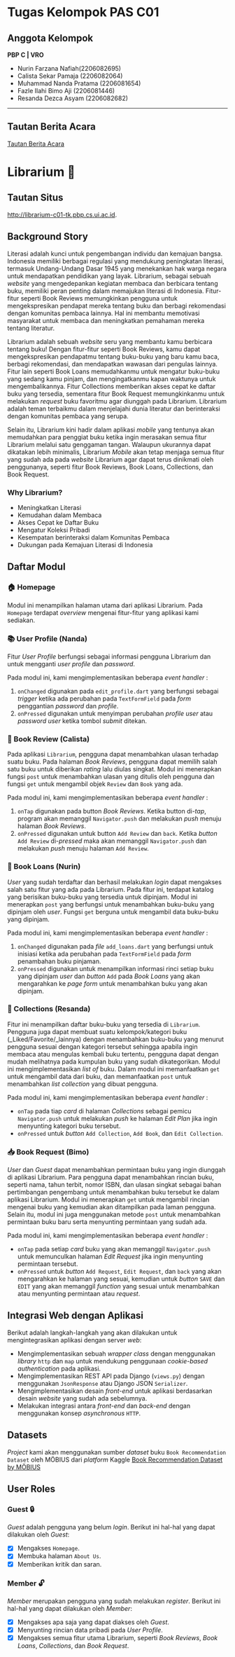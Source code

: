 # Tugas Kelompok PAS C01 <CONE>
## Anggota Kelompok
**PBP C | VRO**
- Nurin Farzana Nafiah(2206082695)
- Calista Sekar Pamaja (2206082064)
- Muhammad Nanda Pratama (2206081654)
- Fazle Ilahi Bimo Aji (2206081446)
- Resanda Dezca Asyam (2206082682)
------------------
## Tautan Berita Acara
[Tautan Berita Acara](https://univindonesia-my.sharepoint.com/:x:/g/personal/calista_sekar_office_ui_ac_id/EUnjZrQaeM9GgEaQnD3NUeABI_EVRlMdAIquNQ7l8XRvLQ?e=5akaGa)
# Librarium 📖
## Tautan Situs
http://librarium-c01-tk.pbp.cs.ui.ac.id.
## Background Story
Literasi adalah kunci untuk pengembangan individu dan kemajuan bangsa. Indonesia memiliki berbagai regulasi yang mendukung peningkatan literasi, termasuk Undang-Undang Dasar 1945 yang menekankan hak warga negara untuk mendapatkan pendidikan yang layak. Librarium, sebagai sebuah _website_ yang mengedepankan kegiatan membaca dan berbicara tentang buku, memiliki peran penting dalam memajukan literasi di Indonesia. Fitur-fitur seperti Book Reviews memungkinkan pengguna untuk mengekspresikan pendapat mereka tentang buku dan berbagi rekomendasi dengan komunitas pembaca lainnya. Hal ini membantu memotivasi masyarakat untuk membaca dan meningkatkan pemahaman mereka tentang literatur.

Librarium adalah sebuah _website_ seru yang membantu kamu berbicara tentang buku! Dengan fitur-fitur seperti Book Reviews, kamu dapat mengekspresikan pendapatmu tentang buku-buku yang baru kamu baca, berbagi rekomendasi, dan mendapatkan wawasan dari pengulas lainnya. Fitur lain seperti Book Loans memudahkanmu untuk mengatur buku-buku yang sedang kamu pinjam, dan mengingatkanmu kapan waktunya untuk mengembalikannya. Fitur Collections memberikan akses cepat ke daftar buku yang tersedia, sementara fitur Book Request memungkinkanmu untuk melakukan _request_ buku favoritmu agar diunggah pada Librarium. Librarium adalah teman terbaikmu dalam menjelajahi dunia literatur dan berinteraksi dengan komunitas pembaca yang serupa.

Selain itu, Librarium kini hadir dalam aplikasi _mobile_ yang tentunya akan memudahkan para penggiat buku ketika ingin merasakan semua fitur Librarium melalui satu genggaman tangan. Walaupun ukurannya dapat dikatakan lebih minimalis, Librarium _Mobile_ akan tetap menjaga semua fitur yang sudah ada pada _website_ Librarium agar dapat terus dinikmati oleh penggunanya, seperti fitur Book Reviews, Book Loans, Collections, dan Book Request.  

### Why Librarium?
- Meningkatkan Literasi
- Kemudahan dalam Membaca
- Akses Cepat ke Daftar Buku
- Mengatur Koleksi Pribadi
- Kesempatan berinteraksi dalam Komunitas Pembaca
- Dukungan pada Kemajuan Literasi di Indonesia

## Daftar Modul
### 🏠 Homepage
Modul ini menampilkan halaman utama dari aplikasi Librarium. Pada `Homepage` terdapat _overview_ mengenai fitur-fitur yang aplikasi kami sediakan.

### 📚 User Profile (Nanda)
Fitur *User Profile* berfungsi sebagai informasi pengguna Librarium dan untuk mengganti _user profile_ dan _password_.<br>

Pada modul ini, kami mengimplementasikan beberapa _event handler_ :

1. `onChanged` digunakan pada `edit_profile.dart` yang berfungsi sebagai _trigger_ ketika ada perubahan pada `TextFormField` pada _form_ penggantian _password_ dan _profile_.
2. `onPressed` digunakan untuk menyimpan perubahan _profile user_ atau _password user_ ketika tombol _submit_ ditekan.

### 📝 Book Review (Calista)
Pada aplikasi `Librarium`, pengguna dapat menambahkan ulasan terhadap suatu buku. Pada halaman *Book Reviews*, pengguna dapat memilih salah satu buku untuk diberikan _rating_ lalu diulas singkat. Modul ini menerapkan fungsi `post` untuk menambahkan ulasan yang ditulis oleh pengguna dan fungsi `get` untuk mengambil objek `Review` dan `Book` yang ada.<br>

Pada modul ini, kami mengimplementasikan beberapa _event handler_ :

1. `onTap` digunakan pada button *Book Reviews*. Ketika button di-_tap_, program akan memanggil `Navigator.push` dan melakukan _push_ menuju halaman *Book Reviews*.
2.  `onPressed` digunakan untuk button `Add Review` dan `back`. Ketika _button_ `Add Review` di-_pressed_ maka akan memanggil `Navigator.push` dan melakukan _push_ menuju halaman `Add Review`.

### 📖 Book Loans (Nurin)
_User_ yang sudah terdaftar dan berhasil melakukan _login_ dapat mengakses salah satu fitur yang ada pada Librarium. Pada fitur ini, terdapat katalog yang berisikan buku-buku yang tersedia untuk dipinjam. Modul ini menerapkan `post` yang berfungsi untuk menambahkan buku-buku yang dipinjam oleh _user_. Fungsi `get` berguna untuk mengambil data buku-buku yang dipinjam.<br>

Pada modul ini, kami mengimplementasikan beberapa _event handler_ :

1. `onChanged` digunakan pada _file_ `add_loans.dart` yang berfungsi untuk inisiasi ketika ada perubahan pada `TextFormField` pada _form_ penambahan buku pinjaman.
2. `onPressed` digunakan untuk menampilkan informasi rinci setiap buku yang dipinjam _user_ dan _button_ `Add` pada *Book Loans* yang akan mengarahkan ke _page form_ untuk menambahkan buku yang akan dipinjam.

### 📔 Collections (Resanda)
Fitur ini menampilkan daftar buku-buku yang tersedia di `Librarium`. Pengguna juga dapat membuat suatu kelompok/kategori buku (_Liked/Favorite/_lainnya) dengan menambahkan buku-buku yang menurut pengguna sesuai dengan kategori tersebut sehingga apabila ingin membaca atau mengulas kembali buku tertentu, pengguna dapat dengan mudah melihatnya pada kumpulan buku yang sudah dikategorikan. Modul ini mengimplementasikan _list of_ buku. Dalam modul ini memanfaatkan `get` untuk mengambil data dari buku, dan memanfaatkan `post` untuk menambahkan _list collection_ yang dibuat pengguna.<br>

Pada modul ini, kami mengimplementasikan beberapa _event handler_ :

* `onTap` pada tiap _card_ di halaman *Collections* sebagai pemicu `Navigator.push` untuk melakukan _push_ ke halaman *Edit Plan* jika ingin menyunting kategori buku tersebut.
* `onPressed` untuk _button_ `Add Collection`, `Add Book`, dan `Edit Collection`.


### 📥 Book Request (Bimo)
_User_ dan _Guest_ dapat menambahkan permintaan buku yang ingin diunggah di aplikasi Librarium. Para pengguna dapat menambahkan rincian buku, seperti nama, tahun terbit, nomor ISBN, dan ulasan singkat sebagai bahan pertimbangan pengembang untuk menambahkan buku tersebut ke dalam aplikasi Librarium. Modul ini menerapkan `get` untuk mengambil rincian mengenai buku yang kemudian akan ditampilkan pada laman pengguna. Selain itu, modul ini juga menggunakan metode `post` untuk menambahkan permintaan buku baru serta menyunting permintaan yang sudah ada.<br>

Pada modul ini, kami mengimplementasikan beberapa _event handler_ :

* `onTap` pada setiap _card_ buku yang akan memanggil `Navigator.push` untuk memunculkan halaman *Edit Request* jika ingin menyunting permintaan tersebut.
* `onPressed` untuk _button_ `Add Request`, `Edit Request`, dan `back` yang akan mengarahkan ke halaman yang sesuai, kemudian untuk _button_ `SAVE` dan `EDIT` yang akan memanggil _function_ yang sesuai untuk menambahkan atau menyunting permintaan atau _request_.

## Integrasi Web dengan Aplikasi
Berikut adalah langkah-langkah yang akan dilakukan untuk mengintegrasikan aplikasi dengan server _web_:
* Mengimplementasikan sebuah _wrapper class_ dengan menggunakan _library_ `http` dan `map` untuk mendukung penggunaan _cookie-based authentication_ pada aplikasi.
* Mengimplementasikan REST API pada Django (`views.py`) dengan menggunakan `JsonResponse` atau Django JSON `Serializer`.
* Mengimplementasikan desain _front-end_ untuk aplikasi berdasarkan desain _website_ yang sudah ada sebelumnya.
* Melakukan integrasi antara _front-end_ dan _back-end_ dengan menggunakan konsep _asynchronous_ `HTTP`.
## Datasets
_Project_ kami akan menggunakan sumber _dataset_ buku `Book Recommendation Dataset` oleh MÖBIUS dari _platform_ Kaggle
[Book Recommendation Dataset by MÖBIUS](https://www.kaggle.com/datasets/arashnic/book-recommendation-dataset/)

## User Roles
### Guest 🔒
_Guest_ adalah pengguna yang belum _login_. Berikut ini hal-hal yang dapat dilakukan oleh _Guest_:
- [x] Mengakses `Homepage`.
- [x] Membuka halaman `About Us`.
- [x] Memberikan kritik dan saran.
### Member 🔓
_Member_ merupakan pengguna yang sudah melakukan _register_. Berikut ini hal-hal yang dapat dilakukan oleh _Member_:
- [x] Mengakses apa saja yang dapat diakses oleh _Guest_.
- [x] Menyunting rincian data pribadi pada *User Profile*.
- [x] Mengakses semua fitur utama Librarium, seperti *Book Reviews*, *Book Loans*, *Collections*, dan *Book Request*.